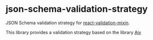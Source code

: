 # json-schema-validation-strategy
JSON Schema validation strategy for [react-validation-mixin](https://github.com/jurassix/react-validation-mixin).

This library provides a validation strategy based on the library [Ajv](https://github.com/epoberezkin/ajv)


